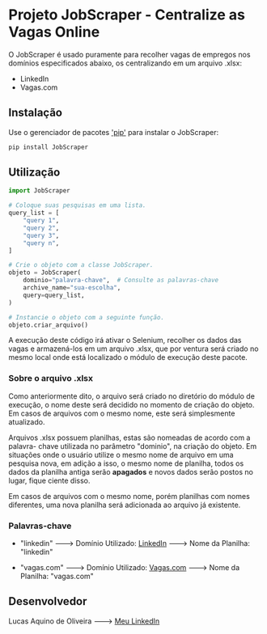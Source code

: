# Projeto JobScraper - Centralize as Vagas Online

O JobScraper é usado puramente para recolher vagas de empregos nos domínios
especificados abaixo, os centralizando em um arquivo .xlsx:

* LinkedIn
* Vagas.com

## Instalação

Use o gerenciador de pacotes ['pip'](https://pypi.org/project/pip/) para
instalar o JobScraper:

```bash
pip install JobScraper
```

## Utilização

```python
import JobScraper

# Coloque suas pesquisas em uma lista.
query_list = [
    "query 1",
    "query 2",
    "query 3",
    "query n",
]

# Crie o objeto com a classe JobScraper.
objeto = JobScraper(
    dominio="palavra-chave",  # Consulte as palavras-chave
    archive_name="sua-escolha",
    query=query_list,
)

# Instancie o objeto com a seguinte função.
objeto.criar_arquivo()
```

A execução deste código irá ativar o Selenium, recolher os dados das vagas
e armazená-los em um arquivo .xlsx, que por ventura será criado no mesmo local
onde está localizado o módulo de execução deste pacote.

### Sobre o arquivo .xlsx

Como anteriormente dito, o arquivo será criado no diretório do módulo de
execução, o nome deste será decidido no momento de criação do objeto. Em casos
de arquivos com o mesmo nome, este será simplesmente atualizado.

Arquivos .xlsx possuem planilhas, estas são nomeadas de acordo com a palavra-
chave utilizada no parâmetro "dominio", na criação do objeto. Em situações onde
o usuário utilize o mesmo nome de arquivo em uma pesquisa nova, em adição a
isso, o mesmo nome de planilha, todos os dados da planilha antiga serão
**apagados** e novos dados serão postos no lugar, fique ciente disso.

Em casos de arquivos com o mesmo nome, porém planilhas com nomes diferentes,
uma nova planilha será adicionada ao arquivo já existente.

### Palavras-chave

* "linkedin"
---> Domínio Utilizado: [LinkedIn](https://www.linkedin.com/jobs/)
---> Nome da Planilha: "linkedin"

* "vagas.com"
---> Domínio Utilizado: [Vagas.com](https://www.vagas.com.br/)
---> Nome da Planilha: "vagas.com"

## Desenvolvedor

Lucas Aquino de Oliveira
---> [Meu LinkedIn](https://www.linkedin.com/in/aquino-lucas)